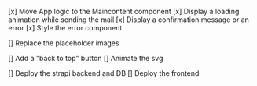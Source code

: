 [x]  Move App logic to the Maincontent component
[x]  Display a loading animation while sending the mail
[x]  Display a confirmation message or an error
[x]  Style the error component

[]  Replace the placeholder images

[]  Add a "back to top" button
[]  Animate the svg

[]  Deploy the strapi backend and DB
[]  Deploy the frontend